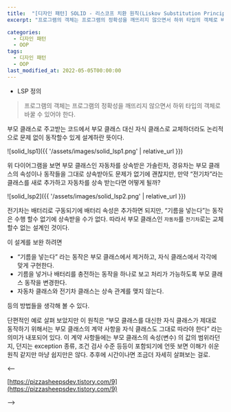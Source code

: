 ```yaml
---
title:  "[디자인 패턴] SOLID - 리스코프 치환 원칙(Liskov Substitution Principle)"
excerpt: "프로그램의 객체는 프로그램의 정확성을 깨뜨리지 않으면서 하위 타입의 객체로 바꿀 수 있어야 한다"

categories:
  - 디자인 패턴
  - OOP
tags:
  - 디자인 패턴
  - OOP
last_modified_at: 2022-05-05T00:00:00
---
```



- LSP 정의

> 프로그램의 객체는 프로그램의 정확성을 깨뜨리지 않으면서 하위 타입의 객체로 바꿀 수 있어야 한다.
> 

부모 클래스로 주고받는 코드에서 부모 클래스 대신 자식 클래스로 교체하더라도 논리적으로 문제 없이 동작할수 있게 설계하란 뜻이다.

![solid_lsp1]({{ '/assets/images/solid_lsp1.png' | relative_url }})

위 다이어그램을 보면 부모 클래스인 자동차를 상속받은 가솔린차, 경유차는 부모 클래스의 속성이나 동작들을 그대로 상속받아도 문제가 없기에 괜찮지만,  만약 “전기차”라는 클래스를 새로 추가하고 자동차를 상속 받는다면 어떻게 될까?

![solid_lsp2]({{ '/assets/images/solid_lsp2.png' | relative_url }})

전기차는 배터리로 구동되기에 배터리 속성은 추가하면 되지만, “기름을 넣는다”는 동작은 수행 할수 없기에 상속받을 수가 없다. 따라서 부모 클래스인 `자동차`를 `전기차`로는 교체 할수 없는 설계인 것이다.

이 설계를 보완 하려면

- “기름을 넣는다” 라는 동작은 부모 클래스에서 제거하고, 자식 클래스에서 각각에 맞게 구현한다.
- 기름을 넣거나 배터리를 충전하는 동작을 하나로 보고 처리가 가능하도록 부모 클래스 동작을 변경한다.
- 자동차 클래스와 전기차 클래스는 상속 관계를 맺지 않는다.

등의 방법들을 생각해 볼 수 있다.

단편적인 예로 살펴 보았지만 이 원칙은 “부모 클래스를 대신한 자식 클래스가 제대로 동작하기 위해서는 부모 클래스의 계약 사항을 자식 클래스도 그대로 따라야 한다” 라는 의미가 내포되어 있다.
이 계약 사항들에는 부모 클래스의 속성(변수) 의 값의 범위라던지, 던지는 exception 종류, 조건 검사 수준 등등이 포함되기에 언뜻 보면 이해가 쉬운 원칙 같지만 마냥 쉽지만은 않다. 추후에 시간이나면 조금더 자세히 살펴보는 걸로.

<--

[https://pizzasheepsdev.tistory.com/9](https://pizzasheepsdev.tistory.com/9)

-->